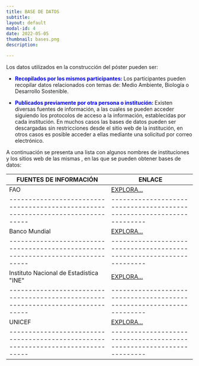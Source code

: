 ```yaml
---
title: BASE DE DATOS
subtitle:
layout: default
modal-id: 4
date: 2022-05-05
thumbnail: bases.png
description: 

---
```

Los datos utilizados en la construcción del póster pueden ser:

- <b><span style="color:blue"> Recopilados por los mismos participantes:</span> </b> Los participantes pueden recopilar datos relacionados con temas de: Medio Ambiente, Biología o Desarrollo  Sostenible.  

- <b> <span style="color:blue"> Publicados previamente por otra persona o institución:</span> </b> Existen diversas fuentes de información, a las cuales se pueden acceder siguiendo los protocolos de acceso a la información,  establecidas por cada institución.
En muchos casos las bases de datos pueden ser descargadas sin restricciones  desde el sitio web de la institución, en otros casos es posible acceder a ellas mediante una solicitud por correo electrónico.

A continuación se presenta una lista con algunos nombres de instituciones y los sitios web de las mismas , en las que se pueden obtener bases de datos:
 
| FUENTES DE INFORMACIÓN                                                           | ENLACE                                                                |
| -------------------------------------------------------------------------------- | --------------------------------------------------------------------- |
| FAO                                                                              | [ EXPLORA...](http://www.fao.org/faostat/es/#home)                    |
| -------------------------------------------------------------------------------- | --------------------------------------------------------------------- |
| Banco Mundial                                                                    | [ EXPLORA...](https://databank.worldbank.org/home.aspx)               |
| -------------------------------------------------------------------------------- | --------------------------------------------------------------------- |
| Instituto Nacional de Estadística "INE"                                          | [ EXPLORA...](https://www.ine.gob.bo/)                                |
| -------------------------------------------------------------------------------- | --------------------------------------------------------------------- |
| UNICEF                                                                           | [ EXPLORA...](https://data.unicef.org/)                               |
| -------------------------------------------------------------------------------- | --------------------------------------------------------------------- |
